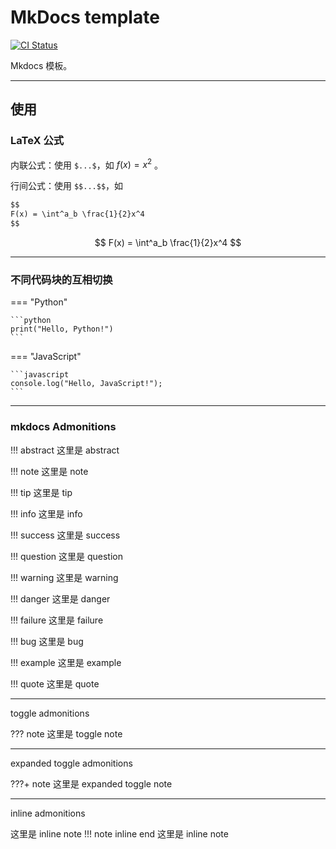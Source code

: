 # MkDocs template

[![CI Status](https://github.com/Bit-Part-Young/mkdocs-template/actions/workflows/mkdocs-deploy.yml/badge.svg)](https://github.com/Bit-Part-Young/template/actions/workflows/mkdocs-deploy.yml)

Mkdocs 模板。

---

## 使用

### LaTeX 公式

内联公式：使用 `$...$`，如 $f(x) = x^2$ 。

行间公式：使用 `$$...$$`，如

```markdown
$$
F(x) = \int^a_b \frac{1}{2}x^4
$$
```

$$
F(x) = \int^a_b \frac{1}{2}x^4
$$

---

### 不同代码块的互相切换

=== "Python"

    ```python
    print("Hello, Python!")
    ```

=== "JavaScript"

    ```javascript
    console.log("Hello, JavaScript!");
    ```

---

### mkdocs Admonitions

!!! abstract
    这里是 abstract

!!! note
    这里是 note

!!! tip
    这里是 tip

!!! info
    这里是 info

!!! success
    这里是 success

!!! question
    这里是 question

!!! warning
    这里是 warning

!!! danger
    这里是 danger

!!! failure
    这里是 failure

!!! bug
    这里是 bug

!!! example
    这里是 example

!!! quote
    这里是 quote

---

toggle admonitions

??? note
    这里是 toggle note

---

expanded toggle admonitions

???+ note
    这里是 expanded toggle note

---

inline admonitions

这里是 inline note
!!! note inline end
    这里是 inline note
